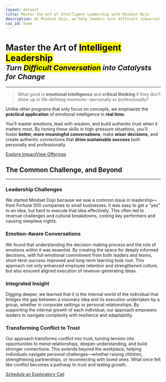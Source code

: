 ```yaml
---
layout: default
title: Master the Art of Intelligent Leadership with Mindset Dojo
description: At Mindset Dojo, we help leaders turn difficult conversations into catalysts for change. Build emotional intelligence and critical thinking skills to thrive in life-defining moments, personally and professionally.
css_id: home
---
```

<main aria-label="Content">
    <h1>Master the Art of <mark>Intelligent Leadership</mark><br><small><em>Turn <mark>Difficult Conversation</mark> into Catalysts for Change</em></small></h1>
    <hr>
    <div class="md-youtube-player" data-id="YF8HEO1phWw" data-preview="intentional-insightful-conversation-preview.webp"></div>
    <blockquote>
        <p>What good is <strong>emotional intelligence</strong> and <strong>critical thinking</strong> if they don’t show up in life-defining moments—personally or professionally?</p>
    </blockquote>
    <p>Unlike other programs that only focus on concepts, we emphasize the <strong>practical application</strong> of emotional intelligence in <strong>real time.</strong></p>
    <p>You’ll master emotions, lead with wisdom, and build authentic trust when it matters most. By honing these skills in high-pressure situations, you’ll foster <strong>better, more meaningful conversations</strong>, make <strong>wiser decisions</strong>, and create authentic connections that <strong>drive sustainable success</strong> both personally and professionally.</p>
    <div class="md-cta-group">
        <a href="/impact/">Explore Impact</a><a href="/offerings/">View Offerings</a>
    </div>
    <h2>The Common Challenge, and Beyond</h2>
    <hr>
    <section class="md-grid-2">
        <hgroup>
            <h3>Leadership Challenges</h3>
            <p>We started Mindset Dojo because we saw a common issue in leadership—from Fortune 500 companies to small businesses. It was easy to get a “yes” to an idea, but hard to execute that idea effectively. This often led to revenue challenges and cultural breakdowns, costing key performers and causing sleepless nights.</p>
        </hgroup>
        <hgroup>
            <h3>Emotion-Aware Conversations</h3>
            <p>We found that understanding the decision-making process and the role of emotions within it was essential. By creating the space for deeply informed decisions, with full emotional commitment from both leaders and teams, short-term success improved and long-term learning took root. This approach not only enhanced employee retention and strengthened culture, but also ensured aligned execution of revenue-generating ideas.</p>
        </hgroup>
        <hgroup>
            <h3>Integrated Insight</h3>
            <p>Digging deeper, we learned that it is the internal world of the individual that bridges the gap between a visionary idea and its execution undertaken by a group, whether in corporate settings or personal relationships. By supporting the internal growth of each individual, our approach empowers leaders to navigate complexity with resilience and adaptability.</p>
        </hgroup>
        <hgroup>
            <h3>Transforming Conflict to Trust</h3>
            <p>Our approach transforms conflict into trust, turning tension into opportunities to mend relationships, deepen understanding, and build stronger connections. This extends beyond the workplace, helping individuals navigate personal challenges—whether raising children, strengthening partnerships, or reconnecting with loved ones. What once felt like conflict becomes a pathway to trust and lasting growth.</p>
        </hgroup>
    </section>
    <a href="{{site.connect_url}}" target="_blank">Schedule an Exploratory Call</a>
</main>
